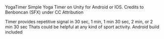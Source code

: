 YogaTimer
Simple Yoga Timer on Unity for Android or IOS. Credits to Benboncan (SFX) under CC Attribution

Timer provides repetitive signal in 30 sec, 1 min, 1 min 30 sec, 2 min, or 2 min 30 sec Thats could be helpful at any kind of sport activity. Android build included
